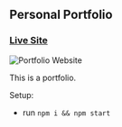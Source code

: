 ## Personal Portfolio

### [Live Site](https://spandyandy.github.io)

![Portfolio Website](link)

This is a portfolio.

Setup:
- run ```npm i && npm start```